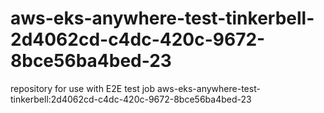# aws-eks-anywhere-test-tinkerbell-2d4062cd-c4dc-420c-9672-8bce56ba4bed-23
repository for use with E2E test job aws-eks-anywhere-test-tinkerbell:2d4062cd-c4dc-420c-9672-8bce56ba4bed-23
